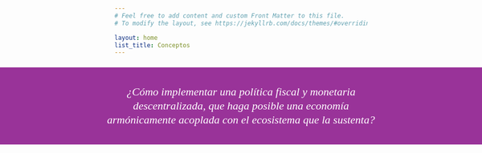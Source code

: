 ```yaml
---
# Feel free to add content and custom Front Matter to this file.
# To modify the layout, see https://jekyllrb.com/docs/themes/#overriding-theme-defaults

layout: home
list_title: Conceptos
---
```


<p style="font:italic 22px/28px cursive; width:100vw; position:relative; left:50%; margin-left:-50vw; color:white; background:#993399; padding-top:35px; padding-bottom:35px;" align="center">
    ¿Cómo implementar una política fiscal y monetaria
    <br>descentralizada, que haga posible una economía
    <br>armónicamente acoplada con el ecosistema que la sustenta?
</p>
